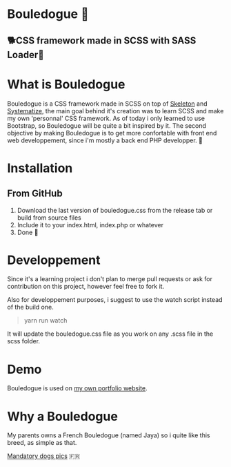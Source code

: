# Bouledogue 🐶

## 🐕CSS framework made in SCSS with SASS Loader🐩
# What is Bouledogue
Bouledogue is a CSS framework made in SCSS on top of [Skeleton](http://getskeleton.com) and [Systematize](https://github.com/mvasilkov/systematize), the main goal behind it's creation was to learn SCSS and make my own 'personnal' CSS framework. As of today i only learned to use Bootstrap, so Bouledogue will be quite a bit inspired by it. The second objective by making Bouledogue is to get more confortable with front end web developpement, since i'm mostly a back end PHP developper. 🐾
# Installation
## From GitHub
1. Download the last version of bouledogue.css from the release tab or build from source files
2. Include it to your index.html, index.php or whatever
3. Done 🐶
# Developpement
Since it's a learning project i don't plan to merge pull requests or ask for contribution on this project, however feel free to fork it.

Also for developpement purposes, i suggest to use the watch script instead of the build one.
> yarn run watch

It will update the bouledogue.css file as you work on any .scss file in the scss folder.
# Demo 
Bouledogue is used on [my own portfolio website](https://www.playerfrais.online).

# Why a Bouledogue
My parents owns a French Bouledogue (named Jaya) so i quite like this breed, as simple as that.

[Mandatory dogs pics](https://imgur.com/a/9FKcfYX)  🇫🇷
